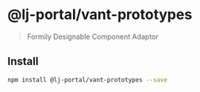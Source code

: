 # @lj-portal/vant-prototypes

> Formily Designable Component Adaptor

## Install

```bash
npm install @lj-portal/vant-prototypes --save
```
